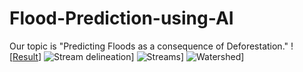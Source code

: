 # Flood-Prediction-using-AI
Our topic is "Predicting Floods as a consequence of Deforestation."
![[Result](https://user-images.githubusercontent.com/58500365/89038069-428a4a80-d35d-11ea-9d89-3a423dd3c3af.png)]
![Stream delineation](https://user-images.githubusercontent.com/58500365/89038075-46b66800-d35d-11ea-9c9f-e79c7c85b14a.png)]
![Streams](https://user-images.githubusercontent.com/58500365/89038084-4ae28580-d35d-11ea-84f0-5d29ef02d21b.png)]
![Watershed](https://user-images.githubusercontent.com/58500365/89038099-52099380-d35d-11ea-87ac-305e4dada759.png)]
